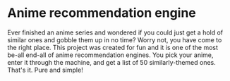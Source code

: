 # Anime recommendation engine

Ever finished an anime series and wondered if you could just get a hold of similar ones and gobble them up in no time? Worry not, you have come to the right place. This project was created for fun and it is one of the most be-all end-all of anime recommendation engines. You pick your anime, enter it through the machine, and get a list of 50 similarly-themed ones. That's it. Pure and simple!
